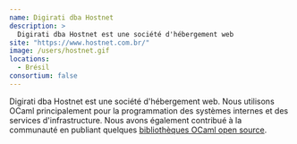 ```yaml
---
name: Digirati dba Hostnet
description: >
  Digirati dba Hostnet est une société d'hébergement web
site: "https://www.hostnet.com.br/"
image: /users/hostnet.gif
locations:
  - Brésil
consortium: false
---
```


Digirati dba Hostnet est une société d'hébergement web. Nous utilisons OCaml principalement pour la programmation des systèmes internes et des services d'infrastructure. Nous avons également contribué à la communauté en publiant quelques [bibliothèques OCaml open source](https://github.com/andrenth).
